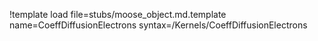 !template load file=stubs/moose_object.md.template name=CoeffDiffusionElectrons syntax=/Kernels/CoeffDiffusionElectrons
